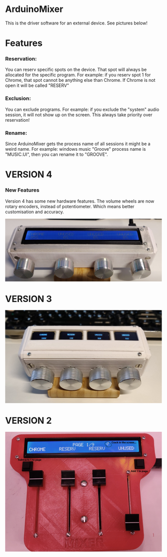 # ArduinoMixer
This is the driver software for an external device. See pictures below!

# Features
### Reservation:
You can reserv specific spots on the device.
That spot will always be allocated for the specific program.
For example: if you reserv spot 1 for Chrome, that spot cannot be anything else than Chrome. 
If Chrome is not open it will be called "RESERV"

### Exclusion:
You can exclude programs.
For example: if you exclude the "system" audio session, it will not show up on the screen.
This always take priority over reservation!

### Rename:
Since ArduinoMixer gets the process name of all sessions it might be a weird name.
For example: windows music "Groove" process name is "MUSIC.UI", then you can rename it to "GROOVE". 

# VERSION 4
### New Features
Version 4 has some new hardware features. The volume wheels are now rotary encoders, instead of potentiometer. Which means better customisation and accuracy.
<p align="center">
<img src="doc/ArduinoMixer_v_4.jpg" align="center"/> 
 </p>

# VERSION 3
<p align="center">
<img src="doc/ArduinoMixer_v_3.jpg" align="center"/> 
 </p>

# VERSION 2
<p align="center">
<img src="doc/ArduinoMixer_v_2.jpg" align="center"/> 
 </p>

